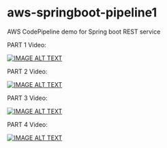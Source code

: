 # aws-springboot-pipeline1
AWS CodePipeline demo for Spring boot REST service


PART 1 Video:


[![IMAGE ALT TEXT](http://img.youtube.com/vi/fhy67YpRi1c/0.jpg)](http://www.youtube.com/watch?v=fhy67YpRi1c "Video Title")


PART 2 Video:


[![IMAGE ALT TEXT](http://img.youtube.com/vi/jiGjL25v0v0/0.jpg)](http://www.youtube.com/watch?v=jiGjL25v0v0 "Video Title")


PART 3 Video:


[![IMAGE ALT TEXT](http://img.youtube.com/vi/7brbFElKAAk/0.jpg)](http://www.youtube.com/watch?v=7brbFElKAAk "Video Title")


PART 4 Video:


[![IMAGE ALT TEXT](http://img.youtube.com/vi/VpHDZekd8tA/0.jpg)](http://www.youtube.com/watch?v=VpHDZekd8tA "Video Title")
